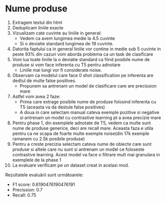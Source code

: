 # Nume produse

1. Extragem textul din html
2. Deduplicam liniile exacte
3. Vizualizam cate cuvinte au liniile in general:
   - Vedem ca avem lungimea medie la 4.5 cuvinte
   - Si o deviatie standard lungimea de 19 cuvinte.
4. Datorita faptului ca in general liniile vor contine in medie sub 5 cuvinte in peste 93% din cazuri vom aborda problema ca un task de clasificare
5. Vom lua toate liniile la o deviatie standard ca fiind posibile nume de produse si vom face inferenta cu T5 pentru adnotare
   - Liniile mai lungi vor fi considerate noise.
6. Observam ca modelul care face 0 shot classification pe inferenta are dedtul de multe false positives.
   - Propunem sa antrenam un model de clasificare care are precission mare
7. Astfel vom avea 2 faze: 
   - Prima care extrage posibile nume de produse folosind inferenta cu T5 (aceasta va da destule false positives)
   - A doua in care selectam manual cateva exemple pozitive si negative si antrenam un model cu contrastive learning pt a avea precizie mare
8. Pentru phase 1, din exemplele adnotate de T5, vedem ca multe sunt nume de produse generice, deci are recall mare. Aceasta faza e utila pentru ca ne scapa 
   de foarte multe exemple noise(din 17k exemple ramanem cu 2.5k posibile produse)
9. Pentru a creste precizia selectam cateva nume de obiecte care sunt produse si altele care nu sunt si antrenam un model ce foloseste contrastive learning.
   Acest model va face o filtrare mult mai granulara in exemplele de la phase 1
10. La evaluare verificam pe un dataset creat in acelasi mod.

Rezultatele evaluării sunt următoarele:
- F1 score:  0.6190476190476191
- Precission:  0.7
- Recall:  0.75
